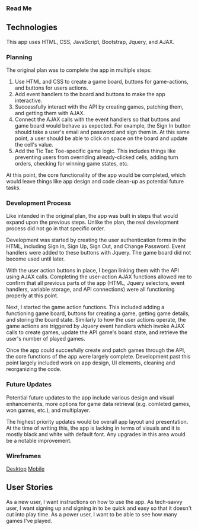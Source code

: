 ### Read Me

## Technologies

This app uses HTML, CSS, JavaScript, Bootstrap, Jquery, and AJAX.

### Planning

The original plan was to complete the app in multiple steps:

1. Use HTML and CSS to create a game board, buttons for game-actions, and buttons for users actions.
2. Add event handlers to the board and buttons to make the app interactive.
3. Successfully interact with the API by creating games, patching them, and getting them with AJAX.
4. Connect the AJAX calls with the event handlers so that buttons and game board would behave as expected. For example, the Sign In button should take a user's email and password and sign them in. At this same point, a user should be able to click on space on the board and update the cell's value.
5. Add the Tic Tac Toe-specific game logic. This includes things like preventing users from overriding already-clicked cells, adding turn orders, checking for winning game states, etc.

At this point, the core functionality of the app would be completed, which would leave things like app design and code clean-up as potential future tasks.

### Development Process

Like intended in the original plan, the app was built in steps that would expand upon the previous steps. Unlike the plan, the real development process did not
go in that specific order.

Development was started by creating the user authentication forms in the HTML, including Sign In, Sign Up, Sign Out, and Change Password. Event handlers were added to these buttons with Jquery. The game board did not become used until later.

With the user action buttons in place, I began linking them with the API using AJAX calls. Completing the user-action AJAX functions allowed me to confirm that all previous parts of the app (HTML, Jquery selectors, event handlers, variable storage, and API connections) were all functioning properly at this point.

Next, I started the game action functions. This included adding a functioning game board, buttons for creating a game, getting game details, and storing the board state. Similarly to how the user actions operate, the game actions are triggered by Jquery event handlers which invoke AJAX calls to create games, update the API game's board state, and retrieve the user's number of played games.

Once the app could succesfully create and patch games through the API, the core functions of the app were largely complete. Development past this point largely included work on app design, UI elements, cleaning and reorganizing the code.

### Future Updates

Potential future updates to the app include various design and visual enhancements, more options for game data retrieval (e.g. comleted games, won games, etc.), and multiplayer.

The highest priority updates would be overall app layout and presentation. At the time of writing this, the app is lacking in terms of visuals and it is mostly black and white with default font. Any upgrades in this area would be a notable improvement.

### Wireframes

[Desktop](https://i.imgur.com/eQCwSlD.jpg)
[Mobile](https://i.imgur.com/LMoCDIj.jpg)

## User Stories
As a new user, I want instructions on how to use the app.
As tech-savvy user, I want signing up and signing in to be quick and easy so that it doesn't cut into play time.
As a power user, I want to be able to see how many games I've played.

